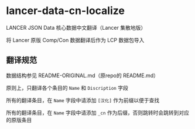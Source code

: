# lancer-data-cn-localize
LANCER JSON Data 核心数据中文翻译（Lancer 集散地版）

将 Lancer 原版 Comp/Con 数据翻译后作为 LCP 数据包导入

## 翻译规范

数据结构参见 README-ORIGINAL.md（原repo的 README.md）

原则上，只翻译各个条目的 `Name` 和 `Discription` 字段
 
所有的翻译条目，在 `Name` 字段中请添加 `[汉化]` 作为前缀以便于查找

所有的翻译条目，在 `Name` 字段中请添加 `_cn` 作为后缀，否则跳转时会跳转到对应的原版条目
